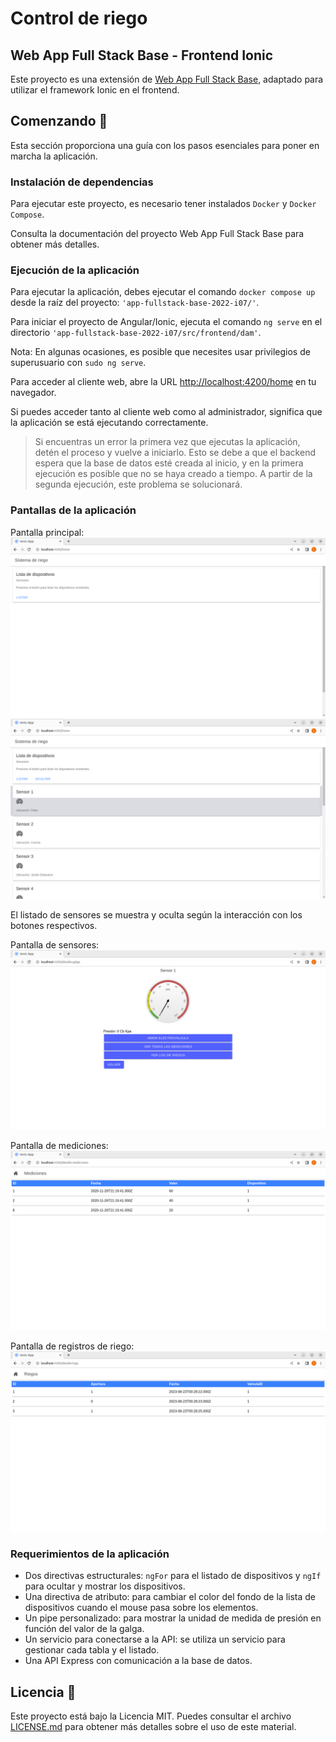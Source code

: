 # Control de riego

## Web App Full Stack Base - Frontend Ionic

Este proyecto es una extensión de [Web App Full Stack Base](https://github.com/gotoiot/app-fullstack-base), adaptado para utilizar el framework Ionic en el frontend.

## Comenzando 🚀

Esta sección proporciona una guía con los pasos esenciales para poner en marcha la aplicación.

### Instalación de dependencias

Para ejecutar este proyecto, es necesario tener instalados `Docker` y `Docker Compose`.

Consulta la documentación del proyecto Web App Full Stack Base para obtener más detalles.

### Ejecución de la aplicación

Para ejecutar la aplicación, debes ejecutar el comando `docker compose up` desde la raíz del proyecto: `'app-fullstack-base-2022-i07/'`.

Para iniciar el proyecto de Angular/Ionic, ejecuta el comando `ng serve` en el directorio `'app-fullstack-base-2022-i07/src/frontend/dam'`.

Nota: En algunas ocasiones, es posible que necesites usar privilegios de superusuario con `sudo ng serve`.

Para acceder al cliente web, abre la URL [http://localhost:4200/home](http://localhost:4200/home) en tu navegador.

Si puedes acceder tanto al cliente web como al administrador, significa que la aplicación se está ejecutando correctamente.

> Si encuentras un error la primera vez que ejecutas la aplicación, detén el proceso y vuelve a iniciarlo. Esto se debe a que el backend espera que la base de datos esté creada al inicio, y en la primera ejecución es posible que no se haya creado a tiempo. A partir de la segunda ejecución, este problema se solucionará.

### Pantallas de la aplicación

Pantalla principal:
![Home](images/home1.png)
![Home Listado](images/home2.png)

El listado de sensores se muestra y oculta según la interacción con los botones respectivos.

Pantalla de sensores:
![Sensor](images/detalle-galga.png)

Pantalla de mediciones:
![Mediciones](images/detalle-mediciones.png)

Pantalla de registros de riego:
![Registros de riego](images/detalle-logs.png)

### Requerimientos de la aplicación

- Dos directivas estructurales: `ngFor` para el listado de dispositivos y `ngIf` para ocultar y mostrar los dispositivos.
- Una directiva de atributo: para cambiar el color del fondo de la lista de dispositivos cuando el mouse pasa sobre los elementos.
- Un pipe personalizado: para mostrar la unidad de medida de presión en función del valor de la galga.
- Un servicio para conectarse a la API: se utiliza un servicio para gestionar cada tabla y el listado.
- Una API Express con comunicación a la base de datos.

## Licencia 📄

Este proyecto está bajo la Licencia MIT. Puedes consultar el archivo [LICENSE.md](LICENSE.md) para obtener más detalles sobre el uso de este material.


